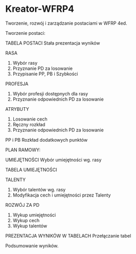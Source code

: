 # Kreator-WFRP4
Tworzenie, rozwój i zarządzanie postaciami w WFRP 4ed.

Tworzenie postaci:

TABELA POSTACI
Stała prezentacja wyników

RASA
1. Wybór rasy
2. Przyznanie PD za losowanie
3. Przypisanie PP, PB i Szybkości

PROFESJA
1. Wybór profesji dostępnych dla rasy
2. Przyznanie odpowiednich PD za losowanie

ATRYBUTY
1. Losowanie cech
2. Ręczny rozkład
3. Przyznanie odpowiednich PD za losowanie

PP i PB
Rozkład dodatkowych punktów

PLAN RAMOWY:

UMIEJĘTNOŚCI
Wybór umiejętności wg. rasy

TABELA UMIEJĘTNOŚCI

TALENTY
1. Wybór talentów wg. rasy
2. Modyfikacja cech i umiejętności przez Talenty

ROZWÓJ ZA PD
1. Wykup umiejętności
2. Wykup cech 
3. Wykup talentów

PREZENTACJA WYNIKÓW W TABELACH
Przełączanie tabel

Podsumowanie wyników.
